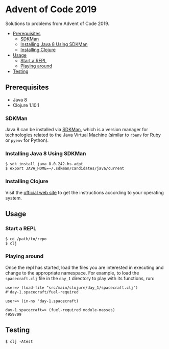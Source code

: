 # Advent of Code 2019

Solutions to problems from Advent of Code 2019.

- [Prerequisites](#prerequisites)
  * [SDKMan](#sdkman)
  * [Installing Java 8 Using SDKMan](#installing-java-8-using-sdkman)
  * [Installing Clojure](#installing-clojure)
- [Usage](#usage)
  * [Start a REPL](#start-a-repl)
  * [Playing around](#playing-around)
- [Testing](#testing)

## Prerequisites

* Java 8
* Clojure 1.10.1

### SDKMan

Java 8 can be installed via [SDKMan](https://sdkman.io/install), which is a version manager for technologies related to the Java Virtual Machine (similar to `rbenv` for Ruby or `pyenv` for Python).

### Installing Java 8 Using SDKMan

```shell
$ sdk install java 8.0.242.hs-adpt
$ export JAVA_HOME=~/.sdkman/candidates/java/current
```

### Installing Clojure

Visit the [official web site](https://clojure.org/guides/getting_started) to get the instructions according to your operating system.

## Usage

### Start a REPL

```shell
$ cd /path/to/repo
$ clj
```

### Playing around

Once the repl has started, load the files you are interested in executing and change to the appropriate namespace.
For example, to load the `spacecraft.clj` file in the `day_1` directory to play with its functions, run:

```shell
user=> (load-file "src/main/clojure/day_1/spacecraft.clj")
#'day-1.spacecraft/fuel-required

user=> (in-ns 'day-1.spacecraft)

day-1.spacecraft=> (fuel-required module-masses)
4959709
```

## Testing

```shell
$ clj -Atest
```
